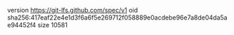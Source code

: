 version https://git-lfs.github.com/spec/v1
oid sha256:417eaf22e4e1d3f6a6f5e269712f058889e0acdebe96e7a8de04da5ae94452f4
size 10581
